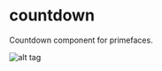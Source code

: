 countdown
=========

Countdown component for primefaces.


![alt tag](https://cloud.githubusercontent.com/assets/3914043/11717746/178d42fa-9f5b-11e5-8363-daf4c6d8547f.png)


